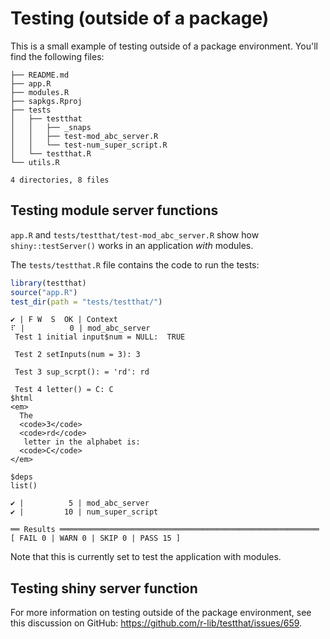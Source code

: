 # Testing (outside of a package)

This is a small example of testing outside of a package environment. You'll find the following files:

```
├── README.md
├── app.R
├── modules.R
├── sapkgs.Rproj
├── tests
│   ├── testthat
│   │   ├── _snaps
│   │   ├── test-mod_abc_server.R
│   │   └── test-num_super_script.R
│   └── testthat.R
└── utils.R

4 directories, 8 files
```

## Testing module server functions

`app.R` and `tests/testthat/test-mod_abc_server.R` show how `shiny::testServer()` works in an application *with* modules.  

The `tests/testthat.R` file contains the code to run the tests:

``` r
library(testthat)
source("app.R")
test_dir(path = "tests/testthat/")
```

```verbatim
✔ | F W  S  OK | Context
⠏ |          0 | mod_abc_server                            
 Test 1 initial input$num = NULL:  TRUE 

 Test 2 setInputs(num = 3): 3 

 Test 3 sup_scrpt(): = 'rd': rd 

 Test 4 letter() = C: C 
$html
<em>
  The 
  <code>3</code>
  <code>rd</code>
   letter in the alphabet is: 
  <code>C</code>
</em>

$deps
list()

✔ |          5 | mod_abc_server
✔ |         10 | num_super_script                                                                   

══ Results ══════════════════════════════════════════════════════════
[ FAIL 0 | WARN 0 | SKIP 0 | PASS 15 ]
```

Note that this is currently set to test the application with modules.

## Testing shiny server function

For more information on testing outside of the package environment, see this discussion on GitHub: https://github.com/r-lib/testthat/issues/659.

